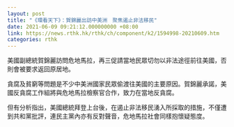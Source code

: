 ```yaml
---
layout: post
title: "《環看天下》：賀錦麗出訪中美洲　聚焦遏止非法移民"
date: 2021-06-09 09:21:12.000000000 +08:00
link: https://news.rthk.hk/rthk/ch/component/k2/1594998-20210609.htm
categories: rthk
---
```


美國副總統賀錦麗訪問危地馬拉，再三促請當地民眾切勿以非法途徑前往美國，否則會被要求返回原居地。

貪腐及貧窮等問題是不少中美洲國家民眾偷渡往美國的主要原因。賀錦麗承諾，美國反貪腐工作組將與危地馬拉檢察官合作，致力在當地反貪腐。

但有分析指出，美國總統拜登上台後，在遏止非法移民湧入所採取的措施，不僅遭到共和黨批評，連民主黨內亦有反對聲音，危地馬拉社會同樣抱懷疑態度。
